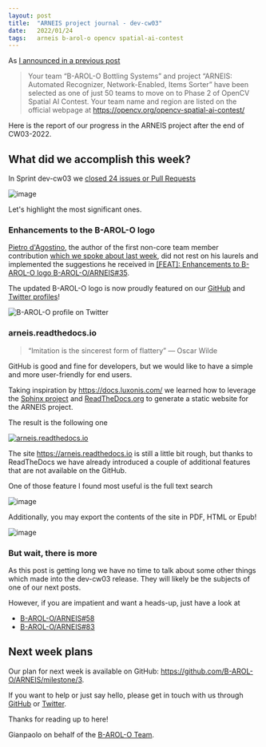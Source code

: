 ```yaml
---
layout: post
title:  "ARNEIS project journal - dev-cw03"
date:   2022/01/24
tags: 	arneis b-arol-o opencv spatial-ai-contest
---
```


<!--
<a href="https://opencv.org/opencv-spatial-ai-contest/#finalists"><img src="https://user-images.githubusercontent.com/75182/146637995-3266f15d-81a4-4470-a337-965404340121.jpg" alt="OpenCV Spatial AI Contest Finalist" width="40%"></a>

Welcome to our weekly status report of the [ARNEIS project](https://github.com/B-AROL-O/ARNEIS)!
-->

As [I announced in a previous post](https://gmacario.github.io/posts/2021-12-18-arneis-spatial-ai-finalist)

> Your team “B-AROL-O Bottling Systems” and project “ARNEIS: Automated Recognizer, Network-Enabled, Items Sorter” have been selected as one of just 50 teams to move on to Phase 2 of OpenCV Spatial AI Contest.
> Your team name and region are listed on the official webpage at <https://opencv.org/opencv-spatial-ai-contest/​>

Here is the report of our progress in the ARNEIS project after the end of CW03-2022.

## What did we accomplish this week?

In Sprint dev-cw03 we [closed 24 issues or Pull Requests](https://github.com/B-AROL-O/ARNEIS/milestone/2?closed=1)

<!-- TODO: Add screenshot of <https://github.com/orgs/B-AROL-O/projects/1/views/5> -->

![image](https://user-images.githubusercontent.com/75182/150798148-b8a2d5b4-e1d1-4b8f-a934-a43f7ce43f91.png)

Let's highlight the most significant ones.

### Enhancements to the B-AROL-O logo

[Pietro d'Agostino](https://github.com/pitdagosti), the author of the first non-core team member contribution [which we spoke about last week](https://gmacario.github.io/posts/2022-01-17-arneis-dev-cw02), did not rest on his laurels and implemented the suggestions he received in [[FEAT]: Enhancements to B-AROL-O logo B-AROL-O/ARNEIS#35](https://github.com/B-AROL-O/ARNEIS/issues/35).

The updated B-AROL-O logo is now proudly featured on our [GitHub](https://github.com/B-AROL-O) and [Twitter profiles](https://twitter.com/baroloteam)!

![B-AROL-O profile on Twitter](https://user-images.githubusercontent.com/75182/149967548-fc2e3c40-fbc9-4c60-977f-8a41093c4646.png)

### arneis.readthedocs.io

<!-- ![imitation is not just...](https://i.pinimg.com/originals/9b/69/00/9b6900a98026f313bd58b95173802100.jpg) -->

> “Imitation is the sincerest form of flattery” ― Oscar Wilde
> <!-- that mediocrity can pay to greatness.-->

GitHub is good and fine for developers, but we would like to have a simple and more user-friendly for end users.

Taking inspiration by <https://docs.luxonis.com/> we learned how to leverage the [Sphinx project](https://www.sphinx-doc.org/) and [ReadTheDocs.org](https://readthedocs.org/) to generate a static website for the ARNEIS project.

The result is the following one

<a href="https://arneis.readthedocs.io">![arneis.readthedocs.io](https://user-images.githubusercontent.com/75182/150799340-326048b7-332a-4d85-bacb-3431501f8ae3.png)</a>

The site <https://arneis.readthedocs.io> is still a little bit rough, but thanks to ReadTheDocs we have already introduced a couple of additional features that are not available on the GitHub.

One of those feature I found most useful is the full text search

![image](https://user-images.githubusercontent.com/75182/150819490-af6363d1-7ce3-47d3-aa74-edfdc7331f01.png)

Additionally, you may export the contents of the site in PDF, HTML or Epub!

![image](https://user-images.githubusercontent.com/75182/150819685-ef061ac4-a211-404f-985b-1bfdf3b0aee6.png)


<!--
### Keep getting familiar with OAK-D-Lite

* We are trying to see if we can use 2 different OAK-D-LITE and we opened an issue to the maintainers [[FEAT]: Investigate the feasibility to use 2 OAK-D-Lites at the same time B-AROL-O/ARNEIS#54](https://github.com/B-AROL-O/ARNEIS/issues/54)
-->

### But wait, there is more

As this post is getting long we have no time to talk about some other things which made into the dev-cw03 release. They will likely be the subjects of one of our next posts.

However, if you are impatient and want a heads-up, just have a look at

* [B-AROL-O/ARNEIS#58](https://github.com/B-AROL-O/ARNEIS/pull/58)
* [B-AROL-O/ARNEIS#83](https://github.com/B-AROL-O/ARNEIS/pull/83)

## Next week plans

Our plan for next week is available on GitHub: <https://github.com/B-AROL-O/ARNEIS/milestone/3>.

<!-- TODO: Add screenshot of <https://github.com/orgs/B-AROL-O/projects/1/views/1> -->

If you want to help or just say hello, please get in touch with us through [GitHub](https://github.com/B-AROL-O/ARNEIS) or [Twitter](https://twitter.com/baroloteam).

Thanks for reading up to here!

Gianpaolo on behalf of the [B-AROL-O Team](https://github.com/b-arol-o).

<!-- EOF -->
